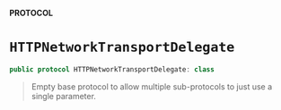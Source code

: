 **PROTOCOL**

# `HTTPNetworkTransportDelegate`

```swift
public protocol HTTPNetworkTransportDelegate: class
```

> Empty base protocol to allow multiple sub-protocols to just use a single parameter.
